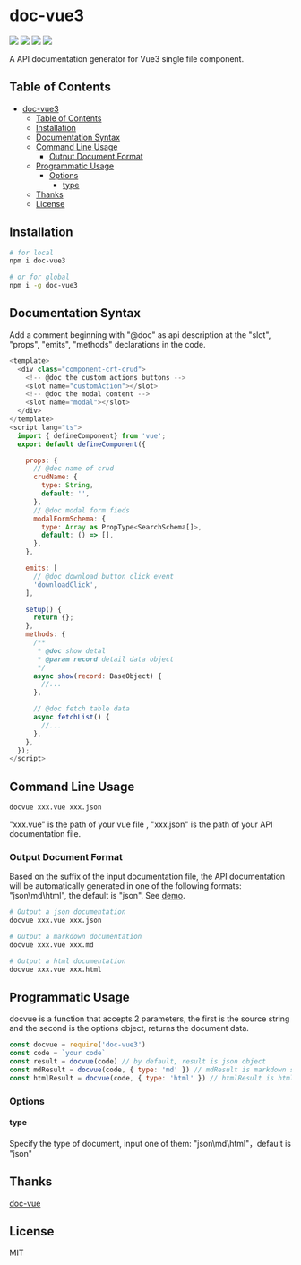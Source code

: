 # doc-vue3

<a href="https://www.npmjs.com/package/doc-vue3"><img src="https://img.shields.io/npm/v/doc-vue3" /></a>
<a href="https://nodejs.org/en/about/releases/"><img src="https://img.shields.io/badge/node-%3E%3D12.2.0-blue" /></a>
<a href="https://github.com/annnhan/doc-vue3/blob/main/LICENSE"><img src="https://img.shields.io/badge/license-MIT-green" /></a>
<a href="https://github.com/annnhan/doc-vue3/blob/main/README-CN.md"><img src="https://img.shields.io/badge/-简体中文-yellowgreen" /></a>

A API documentation generator for Vue3 single file component.

## Table of Contents

- [doc-vue3](#doc-vue3)
  - [Table of Contents](#table-of-contents)
  - [Installation](#installation)
  - [Documentation Syntax](#documentation-syntax)
  - [Command Line Usage](#command-line-usage)
    - [Output Document Format](#output-document-format)
  - [Programmatic Usage](#programmatic-usage)
    - [Options](#options)
      - [type](#type)
  - [Thanks](#thanks)
  - [License](#license)

## Installation

```bash
# for local
npm i doc-vue3

# or for global
npm i -g doc-vue3
```

## Documentation Syntax

Add a comment beginning with "@doc" as api description at the "slot", "props", "emits", "methods" declarations in the code.

```js
<template>
  <div class="component-crt-crud">
    <!-- @doc the custom actions buttons -->
    <slot name="customAction"></slot>
    <!-- @doc the modal content -->
    <slot name="modal"></slot>
  </div>
</template>
<script lang="ts">
  import { defineComponent} from 'vue';
  export default defineComponent({

    props: {
      // @doc name of crud
      crudName: {
        type: String,
        default: '',
      },
      // @doc modal form fieds
      modalFormSchema: {
        type: Array as PropType<SearchSchema[]>,
        default: () => [],
      },
    },

    emits: [
      // @doc download button click event
      'downloadClick',
    ],

    setup() {
      return {};
    },
    methods: {
      /**
       * @doc show detal
       * @param record detail data object
       */
      async show(record: BaseObject) {
        //...
      },

      // @doc fetch table data
      async fetchList() {
        //...
      },
    },
  });
</script>
```

## Command Line Usage

```bash
docvue xxx.vue xxx.json

```

"xxx.vue" is the path of your vue file , "xxx.json" is the path of your API documentation file.

### Output Document Format

Based on the suffix of the input documentation file, the API documentation will be automatically generated in one of the following formats: "json\md\html", the default is "json". See [demo](https://github.com/denaro-org/doc-vue3/tree/main/demo).

```bash
# Output a json documentation
docvue xxx.vue xxx.json

# Output a markdown documentation
docvue xxx.vue xxx.md

# Output a html documentation
docvue xxx.vue xxx.html
```

## Programmatic Usage

docvue is a function that accepts 2 parameters, the first is the source string and the second is the options object, returns the document data.

```js
const docvue = require('doc-vue3')
const code = `your code`
const result = docvue(code) // by default, result is json object
const mdResult = docvue(code, { type: 'md' }) // mdResult is markdown string
const htmlResult = docvue(code, { type: 'html' }) // htmlResult is html string
```

### Options

#### type

Specify the type of document, input one of them: "json\md\html"，default is "json"

## Thanks

[doc-vue](https://github1s.com/annnhan/doc-vue/)

## License

MIT

